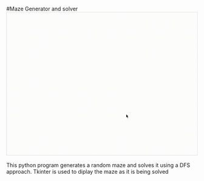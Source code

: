 #Maze Generator and solver
![](https://github.com/bcit-rl/maze-gen-and-solve/blob/main/gif/Maze%20Solver%202024-06-20%2014-31-18%20(1).gif)

This python program generates a random maze and solves it using a DFS approach. Tkinter is used to diplay the maze as it is being solved
